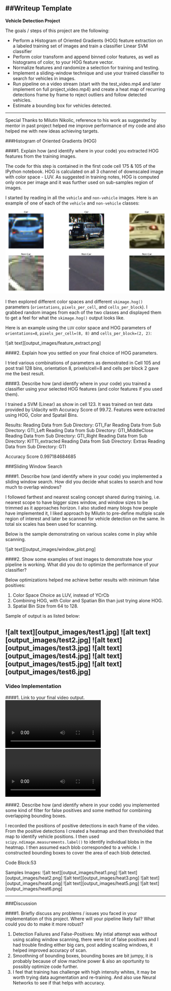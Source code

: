 ##Writeup Template
---

**Vehicle Detection Project**

The goals / steps of this project are the following:

* Perform a Histogram of Oriented Gradients (HOG) feature extraction on a labeled training set of images and train a classifier Linear SVM classifier
* Perform color transform and append binned color features, as well as histograms of color, to your HOG feature vector. 
* Normalize features and randomize a selection for training and testing.
* Implement a sliding-window technique and use your trained classifier to search for vehicles in images.
* Run pipeline on a video stream (start with the test_video.mp4 and later implement on full project_video.mp4) and create a heat map of recurring detections frame by frame to reject outliers and follow detected vehicles.
* Estimate a bounding box for vehicles detected.

---
Special Thanks to Milutin Nikolic, reference to his work as suggested by mentor in past project helped me improve performance of my code and also helped me with new ideas achieving targets.


###Histogram of Oriented Gradients (HOG)

####1. Explain how (and identify where in your code) you extracted HOG features from the training images.

The code for this step is contained in the first code cell 175 & 105 of the IPython notebook. HOG is calculated on all 3 channel of downscaled image with color space - LUV. As suggested in training notes, HOG is computed only once per image and it was further used on sub-samples region of images.  

I started by reading in all the `vehicle` and `non-vehicle` images.  Here is an example of one of each of the `vehicle` and `non-vehicle` classes:

![alt tag](output_images/data_visualization.png)

I then explored different color spaces and different `skimage.hog()` parameters (`orientations`, `pixels_per_cell`, and `cells_per_block`).  I grabbed random images from each of the two classes and displayed them to get a feel for what the `skimage.hog()` output looks like.

Here is an example using the `LUV` color space and HOG parameters of `orientations=8`, `pixels_per_cell=(8, 8)` and `cells_per_block=(2, 2)`:


![alt text][output_images/feature_extract.png]

####2. Explain how you settled on your final choice of HOG parameters.

I tried various combinations of parameters as demostrated in Cell 105 and post trail 128 bins, orientation 8, prixels/cell=8 and cells per block 2 gave me the best result.

####3. Describe how (and identify where in your code) you trained a classifier using your selected HOG features (and color features if you used them).

I trained a SVM (Linear) as show in cell 123. It was trained on test data provided by Udacity with Accuracy Score of 99.72. Features were extracted using HOG, Color and Spatail Bins. 

Results:
Reading Data from Sub Directory:  GTI_Far
Reading Data from Sub Directory:  GTI_Left
Reading Data from Sub Directory:  GTI_MiddleClose
Reading Data from Sub Directory:  GTI_Right
Reading Data from Sub Directory:  KITTI_extracted
Reading Data from Sub Directory:  Extras
Reading Data from Sub Directory:  GTI

Accuracy Score 0.997184684685


###Sliding Window Search

####1. Describe how (and identify where in your code) you implemented a sliding window search.  How did you decide what scales to search and how much to overlap windows?

I followed farthest and nearest scaling concept shared during training, i.e. nearest scope to have bigger sizes window, and window sizes to be trimmed as it approaches horizon. I also studied many blogs how people have implemented it, I liked approach by Milutin to pre-define multiple scale region of interest and later be scanned for vehicle detection on the same. In total six scales has been used for scanning.

Below is the sample demonstrating on various scales come in play while scanning. 

![alt text][output_images/window_plot.png]

####2. Show some examples of test images to demonstrate how your pipeline is working.  What did you do to optimize the performance of your classifier?

Below optimizations helped me achieve better results with minimum false positives:
1. Color Space Choice as LUV, instead of YCrCb
2. Combining HOG, with Color and Spatian Bin than just trying alone HOG.
3. Spatial Bin Size from 64 to 128. 

Sample of output is as listed below:

![alt text][output_images/test1.jpg]
![alt text][output_images/test2.jpg]
![alt text][output_images/test3.jpg]
![alt text][output_images/test4.jpg]
![alt text][output_images/test5.jpg]
![alt text][output_images/test6.jpg]
---

### Video Implementation

####1. Link to your final video output.
![alt text](output_videos/cars_project_video.mp4)
![alt text](output_videos/cars_test_video.mp4)


####2. Describe how (and identify where in your code) you implemented some kind of filter for false positives and some method for combining overlapping bounding boxes.

I recorded the positions of positive detections in each frame of the video.  From the positive detections I created a heatmap and then thresholded that map to identify vehicle positions.  I then used `scipy.ndimage.measurements.label()` to identify individual blobs in the heatmap.  I then assumed each blob corresponded to a vehicle.  I constructed bounding boxes to cover the area of each blob detected.  

Code Block:53

Samples Images:
![alt text][output_images/heat1.png]
![alt text][output_images/heat2.png]
![alt text][output_images/heat3.png]
![alt text][output_images/heat4.png]
![alt text][output_images/heat5.png]
![alt text][output_images/heat6.png]

---

###Discussion

####1. Briefly discuss any problems / issues you faced in your implementation of this project.  Where will your pipeline likely fail?  What could you do to make it more robust?

1. Detection Failures and False-Positives: My intial attempt was without using scaling window scanning, there were lot of false positives and I had trouble finding either big cars, post adding scaling windows, it helped improved accuracy of scan.
2. Smoothning of bounding boxes, bounding boxes are bit jumpy, it is probably because of slow machine power & also an oportunity to possibly optimize code further.
3. I feel that training has challenge with high intensity whites, it may be worth trying data augmentation and re-training. And also use Neural Networks to see if that helps with accuracy. 

